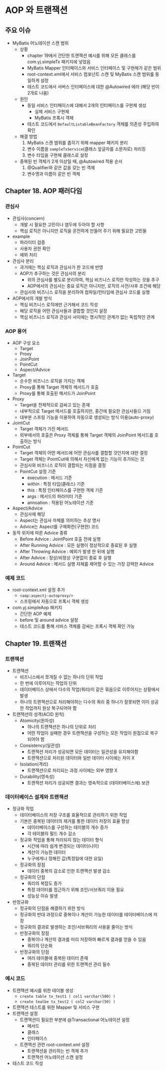 # AOP 와 트랜잭션

## 주요 이슈
* MyBatis 어노테이션 스캔 범위
  * 상황
    * chapter 19에서 간단한 트랜잭션 예시를 위해 모든 클래스를 com.yj.simpleTx 패키지에 넣었음
    * MyBatis Mapper 인터페이스와 서비스 인터페이스 및 구현체가 같은 범위
    * root-context.xml에서 서비스 컴포넌트 스캔 및 MyBatis 스캔 범위를 동일하게 설정
    * 테스트 코드에서 서버스 인터페이스에 대한 @Autowired 에러 (해당 빈이 2개로 나옴)
  * 원인
    * 동일 서비스 인터페이스에 대해서 2개의 인터페이스를 구현체 생성
      * 실제 서비스 구현체
      * MyBatis 프록시 객체
    * 테스트 코드에서 `DefaultListableBeanFactory` 객체를 의존성 주입하여 확인
  * 해결 방법
    1) MyBatis 스캔 범위를 좁히기 위해 mapper 패키지 분리
    2) 변수 이름을 `sampleTxService`(클래스 앞글자를 소문자로) 처리징
    3) 변수 타입을 구현체 클래스로 설정
  * 중복된 빈 객체가 2개 이상일 때, @Autowired 적용 순서
    1) @Qualifier와 같은 값을 갖는 빈 객체
    2) 변수명과 이름이 같은 빈 객체

## Chapter 18. AOP 패러다임
### 관심사
* 관심사(concern)
  * 개발 시 필요한 고민이나 염두에 두아야 할 사항
  * 핵심 로직은 아니지만 로직을 온전하게 만들어 주기 위해 필요한 고민들
* example
  * 파라미터 검증
  * 사용자 권한 확인
  * 예외 처리
* 관심사 분리
  * 과거에는 핵심 로직과 관심사가 한 코드에 반영
  * AOP가 추구하는 것은 관심사의 분리
    * 위의 관심사를 별도로 분리하여, 핵심 비즈니스 로직만 작성하는 것을 추구
    * AOP에서의 관심사는 중요 로직은 아니지만, 로직의 사전/사후 조건에 해당
  * 관심사와 비즈니스 로직을 분리하여 컴파일/런타임에 관심사 코드를 실행
* AOP에서의 개발 방식
  * 핵심 비즈니스 로직에만 근거해서 코드 작성
  * 해당 로직을 어떤 관심사들과 결합할 것인지 설정
  * 핵심 비즈니스 로직과 관심사 사이에는 명시적인 관계가 없는 독립적인 관계

### AOP 용어
* AOP 구성 요소
  * Target
  * Proxy
  * JoinPoint
  * PointCut
  * Aspect/Advice
* Target
  * 순수한 비즈니스 로직을 가지는 객체
  * Proxy를 통해 Target 객체의 메서드가 호출
  * Proxy를 통해 호출된 메서드가 JoinPoint
* Proxy
  * Target을 전체적으로 감싸고 있는 존재
  * 내부적으로 Target 메서드를 호출하지만, 중간에 필요한 관심사들으 거침
  * 대부분 스프링 기능을 이용하여 자동으로 생성되는 방식 이용(auto-proxy)
* JointCut
  * Target 객체가 가진 메서드
  * 외부에서의 호출은 Proxy 객체를 통해 Target 객체의 JoinPoint 메서드를 호출하는 방식
* PointCut
  * Target 객체의 어떤 메서드에 어떤 관심사를 결합할 것인지에 대한 결정
  * Target 객체는 PointCut에 의해서 자신에게 없는 기능이 추가되는 것
  * 관심사와 비즈니스 로직이 결합되는 지점을 결정
  * PointCut 설정 기준
    * execution : 메서드 기준
    * within : 특정 타입(클래스) 기준
    * this : 특정 인터페이스를 구현한 객체 기준
    * args : 메서드의 파라미터 기준
    * annoation : 적용된 어노테이션 기준
* Aspect/Advice
  * 관심사에 해당
  * Aspect는 관심사 자체를 의미하는 추상 명사
  * Advice는 Aspect를 구체화한(구현한) 코드
* 동작 위치에 따른 Advice 종류
  * Before Advice : JointPoint 호출 전에 실행
  * After Running Advice : 모든 실행이 정상적으로 종료된 후 실행
  * After Throwing Advice : 예외가 발생 한 뒤에 실행
  * After Advice : 정상/비정상 구분없이 종료 후 실행
  * Around Advice : 메서드 실행 자체를 제어할 수 있는 가장 강력한 Advice
  
### 예제 코드
* root-context.xml 설정 추가
  * `<aop:aspectj-autoproxy/>`
  * 스프링에서 자동으로 프록시 객체 생성
* com.yj.simpleAop 패키지
  * 간단한 AOP 예제
  * before 및 around advice 설정
  * 테스트 코드를 통해 서비스 객체를 감싸는 프록시 객체 확인 가능

## Chapter 19. 트랜잭션
### 트랜잭션
* 트랜잭션
  * 비즈니스에서 쪼개질 수 없는 하나의 단위 작업
  * 한 번에 이루어지는 작업의 단위
  * 데이터베이스 상에서 다수의 작업(쿼리)이 같은 묶음으로 이루어지는 상황에서 발생
  * 하나의 트랜잭션으로 처리해야하는 다수의 쿼리 중 하나가 잘못되면 이미 성공한 작업까지 원상 복구되어야 함
* 트랜잭션의 성격(ACID 원칙)
  * Atomicity(원자성)
    * 하나의 트랜잭션은 하나의 단위로 처리
    * 어떤 작업이 실패한 경우 트랜잭션을 구성하는 모든 작업이 원점으로 복구되어야 함
  * Consistency(일관성)
    * 트랜잭션 처리가 성공되면 모든 데이터는 일관성을 유지해야함
    * 트랜잭션으로 처리된 데이터와 일반 데이터 사이에는 차이 X
  * Isolation(격리)
    * 트랜잭션으로 처리되는 과정 사이에는 외부 영향 X
  * Durability(영속성)
    * 트랜잭션 처리가 성공되면 결과는 영속적으로 (데이터베이스에) 보관

### 데이터베이스 설계와 트랜잭션
* 정규화 작업
  * 데이터베이스의 저장 구조를 효율적으로 관리하기 위한 작업
  * 기본은 중복된 데이터의 제거를 통한 데이터 저장의 효율 향상
    * 데이터베이스를 구성하는 테이블의 개수 증가
    * 각 테이블의 필드 개수 감소
  * 정규화 작업을 통해 처리되지 않는 데이터 형식
    * 시간에 따라 쉽게 변경되는 데이터(나이)
    * 계산이 가능한 데이터
    * 누구에게나 정해진 값(특정일에 대한 요일)
  * 정규화의 장점
    * 데이터 중복의 감소로 인한 트랜잭션 발생 감소
  * 정규화의 단점
    * 쿼리의 복잡도 증가
    * 특정 데이터를 접근하기 위해 조인/서브쿼리 이용 필요
    * 성능상 이슈 발생
* 반정규화
  * 정규화의 단점을 해결하기 위한 방식
  * 정규화의 반대 과정으로 중복이나 계산이 가능한 데이터를 테이터베이스에 저장
  * 정규화의 결과로 발생하는 조인/서브쿼리의 사용을 줄이는 방식
  * 반정규화의 장점
    * 중복이나 계산의 결과를 미리 저장하여 빠르게 결과를 얻을 수 있음
    * 쿼리의 단순화
  * 반정규화의 단점
    * 여러 테이블에 중복된 데이터 존재
    * 중복된 데이터 관리를 위한 트랜잭션 관리 필수

### 예시 코드
* 트랜잭션 예시를 위한 테이블 생성
  * ```create table tx_test1 ( col1 varchar(500) )```
  * ```create tealbe tx_test2 ( col2 varchar(50) )```
* 트랜잭션 테스트를 위한 Mapper 및 서비스 구현
* 트랜잭션 설정
  * 트랜잭션이 필요한 부분에 @Transactional 어노테이션 설정
    * 메서드
    * 클래스
    * 인터페이스
  * 트랜잭션 관련 root-context.xml 설정
    * 트랜잭션을 관리하는 빈 객체 추가
    * 트랜잭션 어노테이션 스캔 설정
* 테스트 코드 작성